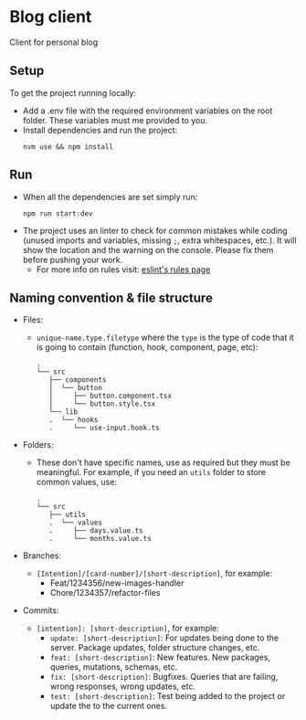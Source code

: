 # Blog client
Client for personal blog

## Setup
To get the project running locally:
- Add a .env file with the required environment variables on the root folder. These variables must me provided to you.
- Install dependencies and run the project:
	```
	nvm use && npm install
	```

## Run
- When all the dependencies are set simply run:
	```
	npm run start:dev
	```
- The project uses an linter to check for common mistakes while coding (unused imports and variables, missing `;`, extra whitespaces, etc.). It will show the location and the warning on the console. Please fix them before pushing your work.
	- For more info on rules visit: [eslint's rules page](https://github.com/typescript-eslint/typescript-eslint/tree/master/packages/eslint-plugin/docs/rules)

## Naming convention & file structure
- Files:
	- `unique-name.type.filetype` where the `type` is the type of code that it is going to contain (function, hook, component, page, etc):
        ```
        .
        └── src
           ├── components
           │  └── button
           │     ├── button.component.tsx
           │     └── button.style.tsx
           └── lib
           .  └── hooks
           .     └── use-input.hook.ts
        ```

- Folders:
	- These don't have specific names, use as required but they must be meaningful. For example, if you need an `utils` folder to store common values, use: 
        ```
        .
        └── src
           ├── utils
           .  └── values
           .     ├── days.value.ts
           .     └── months.value.ts
        ```

- Branches:
	- `[Intention]/[card-number]/[short-description]`, for example:
		- Feat/1234356/new-images-handler
		- Chore/1234357/refactor-files

- Commits:
  - `[intention]: [short-description]`, for example:
	  - `update: [short-description]`: For updates being done to the server. Package updates, folder structure changes, etc.
	  - `feat: [short-description]`: New features. New packages, queries, mutations, schemas, etc.
	  - `fix: [short-description]`: Bugfixes. Queries that are failing, wrong responses, wrong updates, etc.
	  - `test: [short-description]`: Test being added to the project or update the to the current ones.
